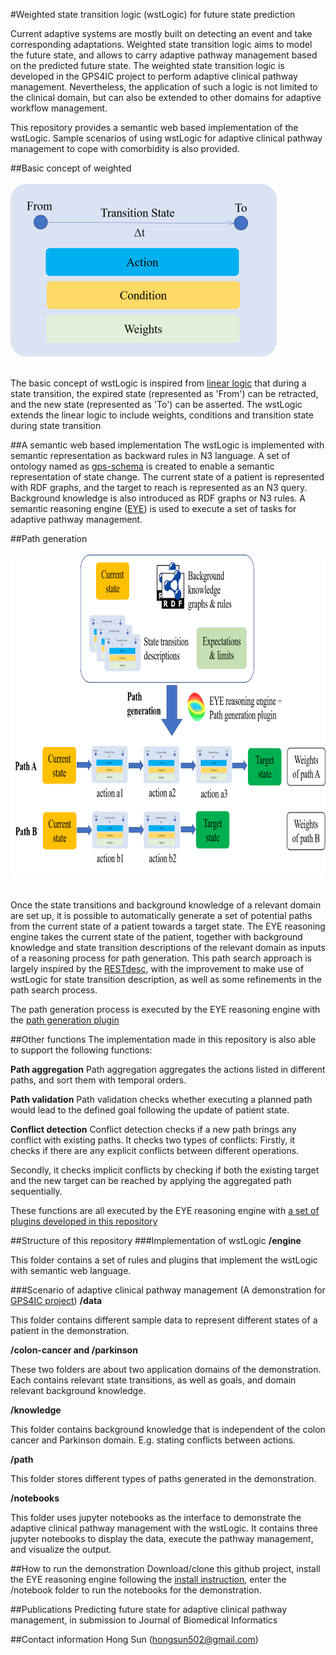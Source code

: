 #Weighted state transition logic (wstLogic) for future state prediction 

Current adaptive systems are mostly built on detecting an event and take corresponding adaptations. 
Weighted state transition logic aims to model the future state, and allows to carry adaptive pathway management based on the predicted future state.
The weighted state transition logic is developed in the GPS4IC project to perform adaptive clinical pathway management.
Nevertheless, the application of such a logic is not limited to the clinical domain, 
but can also be extended to other domains for adaptive workflow management.

This repository provides a semantic web based implementation of the wstLogic. 
Sample scenarios of using wstLogic for adaptive clinical pathway management to cope with comorbidity is also provided.


##Basic concept of weighted 
<br />
<br />
<img src="state-transition.png" width="426" height="276"/>
<br />
<br />

The basic concept of wstLogic is inspired from [linear logic](https://girard.perso.math.cnrs.fr/Synsem.pdf) that during a state transition,
the expired state (represented as 'From') can be retracted, 
and the new state (represented as 'To') can be asserted. 
The wstLogic extends the linear logic to include weights, 
conditions and transition state during state transition

##A semantic web based implementation
The wstLogic is implemented with semantic representation as backward rules 
in N3 language. 
A set of ontology named as [gps-schema](http://josd.github.io/eye/reasoning/gps/gps-schema) 
is created to enable a semantic representation of state change. 
The current state of a patient is represented with RDF graphs, 
and the target to reach is represented as an N3 query. 
Background knowledge is also introduced as RDF graphs or N3 rules. 
A semantic reasoning engine ([EYE](https://github.com/josd/eye)) is used 
to execute a set of tasks for adaptive pathway management.

##Path generation
<br />
<br />
<img src="path-generation.png" width="800" height="518"/>
<br />
<br />

Once the state transitions and background knowledge of a relevant domain are set up, 
it is possible to automatically generate a set of potential paths from 
the current state of a patient towards a target state. 
The EYE reasoning engine takes the current state of the patient, 
together with background knowledge and state transition descriptions 
of the relevant domain as inputs of a reasoning process for path generation.
This path search approach is largely inspired by the [RESTdesc](https://arxiv.org/pdf/1512.07780.pdf), 
with the improvement to make use of wstLogic for state transition description, 
as well as some refinements in the path search process.

The path generation process is executed by the EYE reasoning engine with the 
[path generation plugin](https://github.com/hongsun502/wstLogic/blob/master/engine/gps-plugin.n3)

##Other functions
The implementation made in this repository is also able to support the following functions:

**Path aggregation**
Path aggregation aggregates the actions listed in different paths, and sort them with temporal orders.

**Path validation**
Path validation checks whether executing a planned path would lead to the defined goal following the update of patient state. 

**Conflict detection**
Conflict detection checks if a new path brings any conflict with existing paths.
It checks two types of conflicts: 
Firstly, it checks if there are any explicit conflicts between different operations.

Secondly, it checks implicit conflicts by checking if both the existing target 
and the new target can be reached by applying the aggregated path sequentially.

These functions are all executed by the EYE reasoning engine with [a set of plugins developed in this repository](https://github.com/hongsun502/wstLogic/tree/master/engine)

##Structure of this repository
###Implementation of wstLogic
**/engine**

This folder contains a set of rules and plugins that implement the wstLogic with semantic web language.

###Scenario of adaptive clinical pathway management (A demonstration for [GPS4IC project](https://www.imec-int.com/en/what-we-offer/research-portfolio/gps4integratedcare))
**/data**

This folder contains different sample data to represent different states 
of a patient in the demonstration.

**/colon-cancer and /parkinson**

These two folders are about two application domains of the demonstration. 
Each contains relevant state transitions, as well as goals, and domain relevant background knowledge.

**/knowledge**

This folder contains background knowledge that is independent of the colon cancer and Parkinson domain. 
E.g. stating conflicts between actions.

**/path**

This folder stores different types of paths generated in the demonstration.

**/notebooks**

This folder uses jupyter notebooks as the interface to demonstrate 
the adaptive clinical pathway management with the wstLogic.
It contains three jupyter notebooks to display the data, 
execute the pathway management, and visualize the output.

##How to run the demonstration
Download/clone this github project, 
install the EYE reasoning engine following the [install instruction](https://github.com/josd/eye/blob/master/INSTALL), 
enter the /notebook folder to run the notebooks for the demonstration.

##Publications
Predicting future state for adaptive clinical pathway management, 
in submission to Journal of Biomedical Informatics

##Contact information
Hong Sun (hongsun502@gmail.com)
